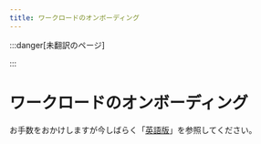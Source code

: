 ```yaml
---
title: ワークロードのオンボーディング
---
```


[英語版]: https://www.finops.org/framework/capabilities/onboarding-workloads/

:::danger[未翻訳のページ]

:::

# ワークロードのオンボーディング

お手数をおかけしますが今しばらく「[英語版]」を参照してください。
